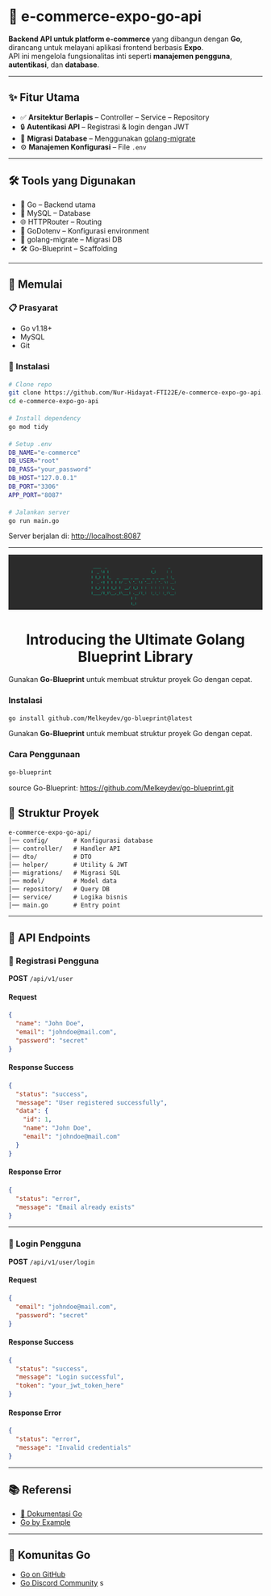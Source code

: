 # 🛒 e-commerce-expo-go-api

**Backend API untuk platform e-commerce** yang dibangun dengan **Go**, dirancang untuk melayani aplikasi frontend berbasis **Expo**.  
API ini mengelola fungsionalitas inti seperti **manajemen pengguna**, **autentikasi**, dan **database**.

---

## ✨ Fitur Utama

- ✅ **Arsitektur Berlapis** – Controller – Service – Repository
- 🔒 **Autentikasi API** – Registrasi & login dengan JWT
- 🚀 **Migrasi Database** – Menggunakan [golang-migrate](https://github.com/golang-migrate/migrate)
- ⚙️ **Manajemen Konfigurasi** – File `.env`

---

## 🛠️ Tools yang Digunakan

- 🐹 Go – Backend utama
- 💾 MySQL – Database
- 🌐 HTTPRouter – Routing
- 🔑 GoDotenv – Konfigurasi environment
- 🚀 golang-migrate – Migrasi DB
- 🛠️ Go-Blueprint – Scaffolding

---

## 🚀 Memulai

### 📋 Prasyarat
- Go v1.18+
- MySQL
- Git

### 🔧 Instalasi

```bash
# Clone repo
git clone https://github.com/Nur-Hidayat-FTI22E/e-commerce-expo-go-api.git
cd e-commerce-expo-go-api

# Install dependency
go mod tidy

# Setup .env
DB_NAME="e-commerce"
DB_USER="root"
DB_PASS="your_password"
DB_HOST="127.0.0.1"
DB_PORT="3306"
APP_PORT="8087"

# Jalankan server
go run main.go
```

Server berjalan di: [http://localhost:8087](http://localhost:8087)

---
![logo](https://github.com/Nur-Hidayat-FTI22E/go-blueprint/raw/main/public/logo.png)

<div style="text-align: center;">
  <h1>
    Introducing the Ultimate Golang Blueprint Library
  </h1>
</div>


Gunakan **Go-Blueprint** untuk membuat struktur proyek Go dengan cepat.

### Instalasi
```bash
go install github.com/Melkeydev/go-blueprint@latest
```

Gunakan **Go-Blueprint** untuk membuat struktur proyek Go dengan cepat.

### Cara Penggunaan
```bash
go-blueprint
```
source Go-Blueprint: https://github.com/Melkeydev/go-blueprint.git
## 📁 Struktur Proyek

```
e-commerce-expo-go-api/
│── config/       # Konfigurasi database
│── controller/   # Handler API
│── dto/          # DTO
│── helper/       # Utility & JWT
│── migrations/   # Migrasi SQL
│── model/        # Model data
│── repository/   # Query DB
│── service/      # Logika bisnis
│── main.go       # Entry point
```

---

## 🔗 API Endpoints

### 👤 Registrasi Pengguna  
**POST** `/api/v1/user`  

#### Request
```json
{
  "name": "John Doe",
  "email": "johndoe@mail.com",
  "password": "secret"
}
```

#### Response Success
```json
{
  "status": "success",
  "message": "User registered successfully",
  "data": {
    "id": 1,
    "name": "John Doe",
    "email": "johndoe@mail.com"
  }
}
```

#### Response Error
```json
{
  "status": "error",
  "message": "Email already exists"
}
```

---

### 🔑 Login Pengguna  
**POST** `/api/v1/user/login`  

#### Request
```json
{
  "email": "johndoe@mail.com",
  "password": "secret"
}
```

#### Response Success
```json
{
  "status": "success",
  "message": "Login successful",
  "token": "your_jwt_token_here"
}
```

#### Response Error
```json
{
  "status": "error",
  "message": "Invalid credentials"
}
```

---

## 📚 Referensi
- [📖 Dokumentasi Go](https://go.dev/doc/)
- [Go by Example](https://gobyexample.com/)

---

## 🤝 Komunitas Go
- [Go on GitHub](https://github.com/golang/go)
- [Go Discord Community](https://discord.gg/golang)
s